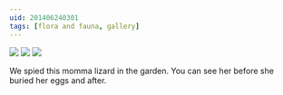 ```yaml
---
uid: 201406240301
tags: [flora and fauna, gallery]
---
```


![](https://cmhelmer.com/media/201406240301_1.jpg)
![](https://cmhelmer.com/media/201406240301_2.jpg)
![](https://cmhelmer.com/media/201406240301_3.jpg)

We spied this momma lizard in the garden. You can see her before she buried her eggs and after.
